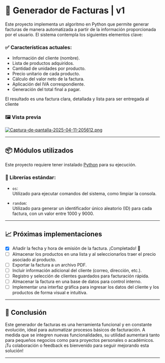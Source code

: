 # 🧾 Generador de Facturas | v1

Este proyecto implementa un algoritmo en Python que permite generar facturas de manera automatizada a partir de la información proporcionada por el usuario. El sistema contempla los siguientes elementos clave:

### ✅ Características actuales:

- Información del cliente (nombre).
- Lista de productos adquiridos.
- Cantidad de unidades por producto.
- Precio unitario de cada producto.
- Cálculo del valor neto de la factura.
- Aplicación del IVA correspondiente.
- Generación del total final a pagar.

El resultado es una factura clara, detallada y lista para ser entregada al cliente


### 🖼️ Vista previa

[![Captura-de-pantalla-2025-04-11-205612.png](https://i.postimg.cc/q7Qrn7Cp/Captura-de-pantalla-2025-04-11-205612.png)](https://postimg.cc/Z99Xz4cQ)

---

## 📦 Módulos utilizados

Este proyecto requiere tener instalado [Python](https://www.python.org/) para su ejecución.

### 🔧 Librerías estándar:

- `os`:  
  Utilizado para ejecutar comandos del sistema, como limpiar la consola.

- `random`:  
  Utilizado para generar un identificador único aleatorio (ID) para cada factura, con un valor entre 1000 y 9000.

---

## 📈 Próximas implementaciones

- [x] Añadir la fecha y hora de emisión de la factura. ¡Completado! 🎉
- [ ] Almacenar los productos en una lista y al seleccionarlos traer el precio asociado al producto.
- [ ] Exportar la factura a un archivo PDF.
- [ ] Incluir información adicional del cliente (correo, dirección, etc.).
- [ ] Registro y selección de clientes guardados para facturación rápida.
- [ ] Almacenar la factura en una base de datos para control interno.
- [ ] Implementar una interfaz gráfica para ingresar los datos del cliente y los productos de forma visual e intuitiva.

---

## 🧩 Conclusión

Este generador de facturas es una herramienta funcional y en constante evolución, ideal para automatizar procesos básicos de facturación. A medida que se integren nuevas funcionalidades, su utilidad aumentará tanto para pequeños negocios como para proyectos personales o académicos.  
¡Tu colaboración o feedback es bienvenido para seguir mejorando esta solución!

---